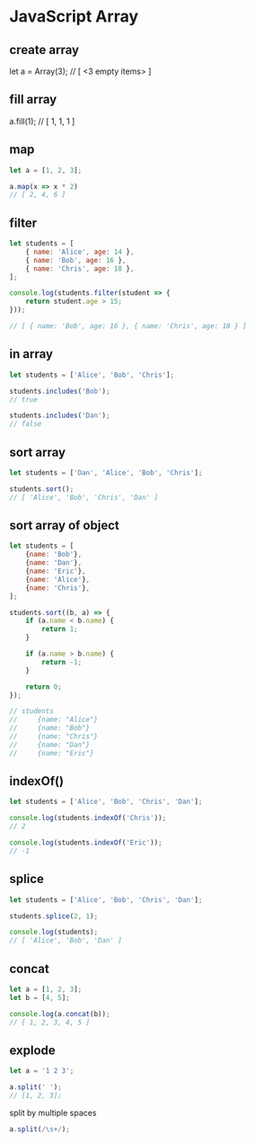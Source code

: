 # JavaScript Array

## create array

let a = Array(3);
// [ <3 empty items> ]

## fill array

a.fill(1);
// [ 1, 1, 1 ]

## map

```javascript
let a = [1, 2, 3];

a.map(x => x * 2)
// [ 2, 4, 6 ]
```

## filter

```javascript
let students = [
    { name: 'Alice', age: 14 },
    { name: 'Bob', age: 16 },
    { name: 'Chris', age: 18 },
];

console.log(students.filter(student => {
    return student.age > 15;
}));

// [ { name: 'Bob', age: 16 }, { name: 'Chris', age: 18 } ]
```

## in array

```javascript
let students = ['Alice', 'Bob', 'Chris'];

students.includes('Bob');
// true

students.includes('Dan');
// false
```

## sort array

```javascript
let students = ['Dan', 'Alice', 'Bob', 'Chris'];

students.sort();
// [ 'Alice', 'Bob', 'Chris', 'Dan' ]
```

## sort array of object

```javascript
let students = [
    {name: 'Bob'},
    {name: 'Dan'},
    {name: 'Eric'},
    {name: 'Alice'},
    {name: 'Chris'},
];

students.sort((b, a) => {
    if (a.name < b.name) {
        return 1;
    }

    if (a.name > b.name) {
        return -1;
    }

    return 0;
});

// students
//     {name: "Alice"}
//     {name: "Bob"}
//     {name: "Chris"}
//     {name: "Dan"}
//     {name: "Eric"}
```

## indexOf()

```javascript
let students = ['Alice', 'Bob', 'Chris', 'Dan'];

console.log(students.indexOf('Chris'));
// 2

console.log(students.indexOf('Eric'));
// -1
```

## splice

```javascript
let students = ['Alice', 'Bob', 'Chris', 'Dan'];

students.splice(2, 1);

console.log(students);
// [ 'Alice', 'Bob', 'Dan' ]
```

## concat

```javascript
let a = [1, 2, 3];
let b = [4, 5];

console.log(a.concat(b));
// [ 1, 2, 3, 4, 5 ]
```

## explode

```javascript
let a = '1 2 3';

a.split(' ');
// [1, 2, 3];
```

split by multiple spaces

```javascript
a.split(/\s+/);
```
